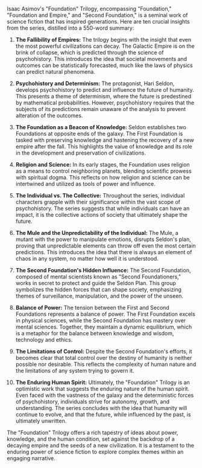 Isaac Asimov's "Foundation" Trilogy, encompassing "Foundation," "Foundation and Empire," and "Second Foundation," is a seminal work of science fiction that has inspired generations. Here are ten crucial insights from the series, distilled into a 550-word summary:

1. **The Fallibility of Empires:** The trilogy begins with the insight that even the most powerful civilizations can decay. The Galactic Empire is on the brink of collapse, which is predicted through the science of psychohistory. This introduces the idea that societal movements and outcomes can be statistically forecasted, much like the laws of physics can predict natural phenomena.

2. **Psychohistory and Determinism:** The protagonist, Hari Seldon, develops psychohistory to predict and influence the future of humanity. This presents a theme of determinism, where the future is predestined by mathematical probabilities. However, psychohistory requires that the subjects of its predictions remain unaware of the analysis to prevent alteration of the outcomes.

3. **The Foundation as a Beacon of Knowledge:** Seldon establishes two Foundations at opposite ends of the galaxy. The First Foundation is tasked with preserving knowledge and hastening the recovery of a new empire after the fall. This highlights the value of knowledge and its role in the development and preservation of civilizations.

4. **Religion and Science:** In its early stages, the Foundation uses religion as a means to control neighboring planets, blending scientific prowess with spiritual dogma. This reflects on how religion and science can be intertwined and utilized as tools of power and influence.

5. **The Individual vs. The Collective:** Throughout the series, individual characters grapple with their significance within the vast scope of psychohistory. The series suggests that while individuals can have an impact, it is the collective actions of society that ultimately shape the future.

6. **The Mule and the Unpredictability of the Individual:** The Mule, a mutant with the power to manipulate emotions, disrupts Seldon's plan, proving that unpredictable elements can throw off even the most certain predictions. This introduces the idea that there is always an element of chaos in any system, no matter how well it is understood.

7. **The Second Foundation's Hidden Influence:** The Second Foundation, composed of mental scientists known as "Second Foundationers," works in secret to protect and guide the Seldon Plan. This group symbolizes the hidden forces that can shape society, emphasizing themes of surveillance, manipulation, and the power of the unseen.

8. **Balance of Power:** The tension between the First and Second Foundations represents a balance of power. The First Foundation excels in physical sciences, while the Second Foundation has mastery over mental sciences. Together, they maintain a dynamic equilibrium, which is a metaphor for the balance between knowledge and wisdom, technology and ethics.

9. **The Limitations of Control:** Despite the Second Foundation's efforts, it becomes clear that total control over the destiny of humanity is neither possible nor desirable. This reflects the complexity of human nature and the limitations of any system trying to govern it.

10. **The Enduring Human Spirit:** Ultimately, the "Foundation" Trilogy is an optimistic work that suggests the enduring nature of the human spirit. Even faced with the vastness of the galaxy and the deterministic forces of psychohistory, individuals strive for autonomy, growth, and understanding. The series concludes with the idea that humanity will continue to evolve, and that the future, while influenced by the past, is ultimately unwritten.

The "Foundation" Trilogy offers a rich tapestry of ideas about power, knowledge, and the human condition, set against the backdrop of a decaying empire and the seeds of a new civilization. It is a testament to the enduring power of science fiction to explore complex themes within an engaging narrative.